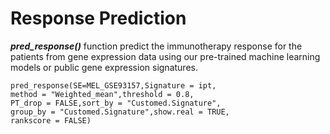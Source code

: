 # Response Prediction
***pred_response()*** function predict the immunotherapy response for the patients from gene expression data using our pre-trained machine learning models or public gene expression signatures.

```
pred_response(SE=MEL_GSE93157,Signature = ipt,
method = "Weighted_mean",threshold = 0.8,
PT_drop = FALSE,sort_by = "Customed.Signature",
group_by = "Customed.Signature",show.real = TRUE,
rankscore = FALSE)
```
